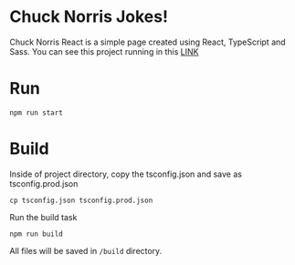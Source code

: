 # Chuck Norris Jokes!
Chuck Norris React is a simple page created using React, TypeScript and Sass.
You can see this project running in this [LINK](https://thiagofalencar.github.io/chuck-norris-js) 

# Run
```
npm run start 
```

# Build 
Inside of project directory, copy the tsconfig.json and save as tsconfig.prod.json
```
cp tsconfig.json tsconfig.prod.json 
```
Run the build task
```
npm run build
```
All files will be saved in ```/build``` directory.
